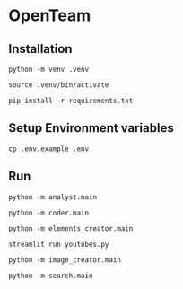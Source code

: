 # OpenTeam

## Installation

```
python -m venv .venv  
```

```
source .venv/bin/activate
```

```
pip install -r requirements.txt
```

## Setup Environment variables

```
cp .env.example .env
```


## Run

```
python -m analyst.main
```

```
python -m coder.main
```

```
python -m elements_creator.main
```

```
streamlit run youtubes.py 
```

```
python -m image_creator.main
```

```
python -m search.main
```
